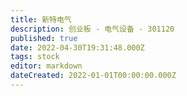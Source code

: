 ```yaml
---
title: 新特电气
description: 创业板 - 电气设备 - 301120
published: true
date: 2022-04-30T19:31:48.000Z
tags: stock
editor: markdown
dateCreated: 2022-01-01T00:00:00.000Z
---
```


